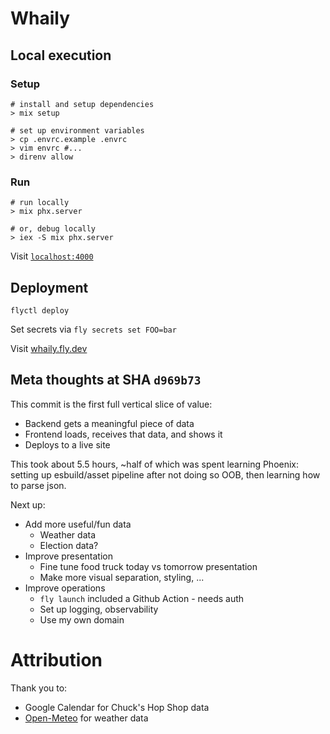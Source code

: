 # Whaily

## Local execution
### Setup
```
# install and setup dependencies
> mix setup

# set up environment variables
> cp .envrc.example .envrc
> vim envrc #...
> direnv allow
```

### Run
```
# run locally
> mix phx.server

# or, debug locally
> iex -S mix phx.server
```

Visit [`localhost:4000`](http://localhost:4000)

## Deployment
```
flyctl deploy
```

Set secrets via `fly secrets set FOO=bar`

Visit [whaily.fly.dev](whaily.fly.dev)

## Meta thoughts at SHA `d969b73`
This commit is the first full vertical slice of value:
* Backend gets a meaningful piece of data
* Frontend loads, receives that data, and shows it
* Deploys to a live site

This took about 5.5 hours, ~half of which was spent learning Phoenix: setting up esbuild/asset pipeline after not doing so OOB, then learning how to parse json.

Next up:
* Add more useful/fun data
    * Weather data
    * Election data?
* Improve presentation
    * Fine tune food truck today vs tomorrow presentation
    * Make more visual separation, styling, ...
* Improve operations
    * `fly launch` included a Github Action - needs auth
    * Set up logging, observability
    * Use my own domain

# Attribution
Thank you to:
* Google Calendar for Chuck's Hop Shop data
* [Open-Meteo](https://open-meteo.com/) for weather data
